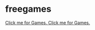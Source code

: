 # freegames
<a href="https://deepakprajapat31.github.io/freegames/Free-Gamess">Click me for Games.
<a href="https://deepakprajapat31.github.io/freegames/index">Click me for Games.
